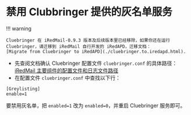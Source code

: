 # 禁用 Clubbringer 提供的灰名单服务

!!! warning

    Cluebringer 在 iRedMail-0.9.3 版本及后续版本里已经移除，如果你还在运行
    Cluebringer，请迁移到 iRedMail 自行开发的 iRedAPD，迁移文档：
    [Migrate from Cluebringer to iRedAPD](./cluebringer.to.iredapd.html).

* 先查阅文档确认 Cluebringer 配置文件 `cluebringer.conf` 的具体路径：
  [iRedMail 主要组件的配置文件和日志文件路径](./file.locations.html#cluebringer)
* 在配置文件 `cluebringer.conf` 中查找以下行：

```
[Greylisting]
enable=1
```

要禁用灰名单，把 `enabled=1` 改为 `enabled=0`，并重启 Cluebringer 服务即可。
